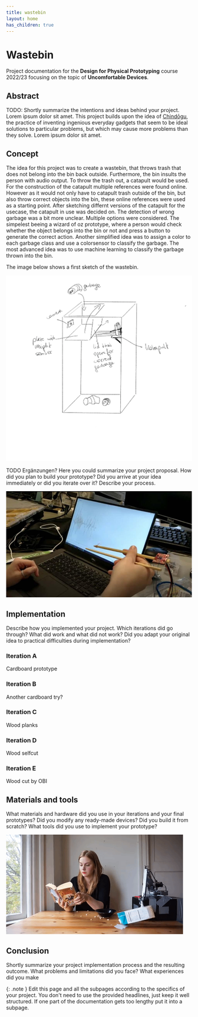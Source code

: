 ```yaml
---
title: wastebin
layout: home
has_children: true
---
```


# Wastebin

Project documentation for the **Design for Physical Prototyping** course 2022/23 focusing on the topic of **Uncomfortable Devices**.

## Abstract

TODO: Shortly summarize the intentions and ideas behind your project. 
Lorem ipsum dolor sit amet. This project builds upon the idea of [Chindōgu](https://en.wikipedia.org/wiki/Chind%C5%8Dgu), the practice of inventing ingenious everyday gadgets that seem to be ideal solutions to particular problems, but which may cause more problems than they solve. Lorem ipsum dolor sit amet.

## Concept

The idea for this project was to create a wastebin, that throws trash that does not belong into the bin back outside. Furthermore, the bin insults the person with audio output.
To throw the trash out, a catapult would be used. For the construction of the catapult multiple references were found online. However as it would not only have to catapult trash outside of the bin, but also throw correct objects into the bin, these online references were used as a starting point. After sketching differnt versions of the catapult for the usecase, the catapult in use was decided on.
The detection of wrong garbage was a bit more unclear. Multiple options were considered. The simpelest beeing a wizard of oz prototype, where a person would check whether the object belongs into the bin or not and press a button to generate the correct action. Another simplified idea was to assign a color to each garbage class and use a colorsensor to classify the garbage. The most advanced idea was to use machine learning to classify the garbage thrown into the bin.

The image below shows a first sketch of the wastebin.

![FirstSketch](assets/ersteSkizze.png)

TODO Ergänzungen? Here you could summarize your project proposal.
How did you plan to build your prototype? 
Did you arrive at your idea immediately or did you iterate over it? Describe your process. 

![Chopsticks](assets/chopsticks.jpg)

## Implementation

Describe how you implemented your project. Which iterations did go through? What did work and what did not work? Did you adapt your original idea to practical difficulties during implementation?

### Iteration A

Cardboard prototype

### Iteration B

Another cardboard try?

### Iteration C

Wood planks

### Iteration D

Wood selfcut

### Iteration E

Wood cut by OBI

## Materials and tools

What materials and hardware did you use in your iterations and your final prototypes? Did you modify any ready-made devices? Did you build it from scratch? What tools did you use to implement your prototype?

![Application](assets/simone.gif)

## Conclusion

Shortly summarize your project implementation process and the resulting outcome.
What problems and limitations did you face? What experiences did you make 


{: .note }
Edit this page and all the subpages according to the specifics of your project. You don't need to use the provided headlines, just keep it well structured. If one part of the documentation gets too lengthy put it into a subpage.
